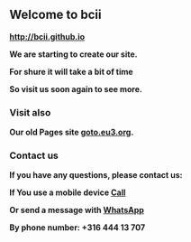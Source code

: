 ## <strong>Welcome to bcii
http://bcii.github.io
  
We are starting to create our site.

For shure it will take a bit of time

So visit us soon again to see more.

### <strong>Visit also
Our old Pages site [goto.eu3.org](http://goto.eu3.org).

### <strong>Contact us
If you have any questions, please contact us:

If You use a mobile device <a href="tel:31644413707"><strong>Call</strong></a>

Or send a message with <a href="https://wa.me/31644413707" target="_blank" rel="noopener"><strong>WhatsApp</strong></a>

By phone number: <strong>+316 444 13 707</strong>
